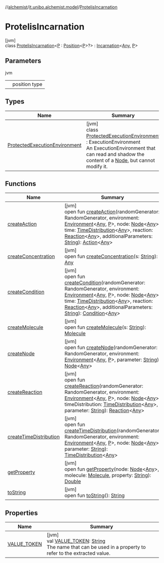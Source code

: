 //[alchemist](../../../index.md)/[it.unibo.alchemist.model](../index.md)/[ProtelisIncarnation](index.md)

# ProtelisIncarnation

[jvm]\
class [ProtelisIncarnation](index.md)<[P](index.md) : [Position](../../it.unibo.alchemist.model.interfaces/-position/index.md)<[P](index.md)>?> : [Incarnation](../../it.unibo.alchemist.model.interfaces/-incarnation/index.md)<[Any](https://kotlinlang.org/api/latest/jvm/stdlib/kotlin/-any/index.html), [P](index.md)>

## Parameters

jvm

| | |
|---|---|
| <P> | position type |

## Types

| Name | Summary |
|---|---|
| [ProtectedExecutionEnvironment](-protected-execution-environment/index.md) | [jvm]<br>class [ProtectedExecutionEnvironment](-protected-execution-environment/index.md) : ExecutionEnvironment<br>An ExecutionEnvironment that can read and shadow the content of a [Node](../../it.unibo.alchemist.model.interfaces/-node/index.md), but cannot modify it. |

## Functions

| Name | Summary |
|---|---|
| [createAction](create-action.md) | [jvm]<br>open fun [createAction](create-action.md)(randomGenerator: RandomGenerator, environment: [Environment](../../it.unibo.alchemist.model.interfaces/-environment/index.md)<[Any](https://kotlinlang.org/api/latest/jvm/stdlib/kotlin/-any/index.html), [P](index.md)>, node: [Node](../../it.unibo.alchemist.model.interfaces/-node/index.md)<[Any](https://kotlinlang.org/api/latest/jvm/stdlib/kotlin/-any/index.html)>, time: [TimeDistribution](../../it.unibo.alchemist.model.interfaces/-time-distribution/index.md)<[Any](https://kotlinlang.org/api/latest/jvm/stdlib/kotlin/-any/index.html)>, reaction: [Reaction](../../it.unibo.alchemist.model.interfaces/-reaction/index.md)<[Any](https://kotlinlang.org/api/latest/jvm/stdlib/kotlin/-any/index.html)>, additionalParameters: [String](https://docs.oracle.com/javase/8/docs/api/java/lang/String.html)): [Action](../../it.unibo.alchemist.model.interfaces/-action/index.md)<[Any](https://kotlinlang.org/api/latest/jvm/stdlib/kotlin/-any/index.html)> |
| [createConcentration](create-concentration.md) | [jvm]<br>open fun [createConcentration](create-concentration.md)(s: [String](https://docs.oracle.com/javase/8/docs/api/java/lang/String.html)): [Any](https://kotlinlang.org/api/latest/jvm/stdlib/kotlin/-any/index.html) |
| [createCondition](create-condition.md) | [jvm]<br>open fun [createCondition](create-condition.md)(randomGenerator: RandomGenerator, environment: [Environment](../../it.unibo.alchemist.model.interfaces/-environment/index.md)<[Any](https://kotlinlang.org/api/latest/jvm/stdlib/kotlin/-any/index.html), [P](index.md)>, node: [Node](../../it.unibo.alchemist.model.interfaces/-node/index.md)<[Any](https://kotlinlang.org/api/latest/jvm/stdlib/kotlin/-any/index.html)>, time: [TimeDistribution](../../it.unibo.alchemist.model.interfaces/-time-distribution/index.md)<[Any](https://kotlinlang.org/api/latest/jvm/stdlib/kotlin/-any/index.html)>, reaction: [Reaction](../../it.unibo.alchemist.model.interfaces/-reaction/index.md)<[Any](https://kotlinlang.org/api/latest/jvm/stdlib/kotlin/-any/index.html)>, additionalParameters: [String](https://docs.oracle.com/javase/8/docs/api/java/lang/String.html)): [Condition](../../it.unibo.alchemist.model.interfaces/-condition/index.md)<[Any](https://kotlinlang.org/api/latest/jvm/stdlib/kotlin/-any/index.html)> |
| [createMolecule](create-molecule.md) | [jvm]<br>open fun [createMolecule](create-molecule.md)(s: [String](https://docs.oracle.com/javase/8/docs/api/java/lang/String.html)): [Molecule](../../it.unibo.alchemist.model.interfaces/-molecule/index.md) |
| [createNode](create-node.md) | [jvm]<br>open fun [createNode](create-node.md)(randomGenerator: RandomGenerator, environment: [Environment](../../it.unibo.alchemist.model.interfaces/-environment/index.md)<[Any](https://kotlinlang.org/api/latest/jvm/stdlib/kotlin/-any/index.html), [P](index.md)>, parameter: [String](https://docs.oracle.com/javase/8/docs/api/java/lang/String.html)): [Node](../../it.unibo.alchemist.model.interfaces/-node/index.md)<[Any](https://kotlinlang.org/api/latest/jvm/stdlib/kotlin/-any/index.html)> |
| [createReaction](create-reaction.md) | [jvm]<br>open fun [createReaction](create-reaction.md)(randomGenerator: RandomGenerator, environment: [Environment](../../it.unibo.alchemist.model.interfaces/-environment/index.md)<[Any](https://kotlinlang.org/api/latest/jvm/stdlib/kotlin/-any/index.html), [P](index.md)>, node: [Node](../../it.unibo.alchemist.model.interfaces/-node/index.md)<[Any](https://kotlinlang.org/api/latest/jvm/stdlib/kotlin/-any/index.html)>, timeDistribution: [TimeDistribution](../../it.unibo.alchemist.model.interfaces/-time-distribution/index.md)<[Any](https://kotlinlang.org/api/latest/jvm/stdlib/kotlin/-any/index.html)>, parameter: [String](https://docs.oracle.com/javase/8/docs/api/java/lang/String.html)): [Reaction](../../it.unibo.alchemist.model.interfaces/-reaction/index.md)<[Any](https://kotlinlang.org/api/latest/jvm/stdlib/kotlin/-any/index.html)> |
| [createTimeDistribution](create-time-distribution.md) | [jvm]<br>open fun [createTimeDistribution](create-time-distribution.md)(randomGenerator: RandomGenerator, environment: [Environment](../../it.unibo.alchemist.model.interfaces/-environment/index.md)<[Any](https://kotlinlang.org/api/latest/jvm/stdlib/kotlin/-any/index.html), [P](index.md)>, node: [Node](../../it.unibo.alchemist.model.interfaces/-node/index.md)<[Any](https://kotlinlang.org/api/latest/jvm/stdlib/kotlin/-any/index.html)>, parameter: [String](https://docs.oracle.com/javase/8/docs/api/java/lang/String.html)): [TimeDistribution](../../it.unibo.alchemist.model.interfaces/-time-distribution/index.md)<[Any](https://kotlinlang.org/api/latest/jvm/stdlib/kotlin/-any/index.html)> |
| [getProperty](get-property.md) | [jvm]<br>open fun [getProperty](get-property.md)(node: [Node](../../it.unibo.alchemist.model.interfaces/-node/index.md)<[Any](https://kotlinlang.org/api/latest/jvm/stdlib/kotlin/-any/index.html)>, molecule: [Molecule](../../it.unibo.alchemist.model.interfaces/-molecule/index.md), property: [String](https://docs.oracle.com/javase/8/docs/api/java/lang/String.html)): [Double](https://kotlinlang.org/api/latest/jvm/stdlib/kotlin/-double/index.html) |
| [toString](to-string.md) | [jvm]<br>open fun [toString](to-string.md)(): [String](https://docs.oracle.com/javase/8/docs/api/java/lang/String.html) |

## Properties

| Name | Summary |
|---|---|
| [VALUE_TOKEN](-v-a-l-u-e_-t-o-k-e-n.md) | [jvm]<br>val [VALUE_TOKEN](-v-a-l-u-e_-t-o-k-e-n.md): [String](https://docs.oracle.com/javase/8/docs/api/java/lang/String.html)<br>The name that can be used in a property to refer to the extracted value. |

